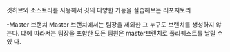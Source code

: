 깃허브와 소스트리를 사용해서 깃의 다양한 기능을 실습해보는 리포지토리

 -Master 브랜치
  Master 브랜치에서는 팀장을 제외한 그 누구도 브랜치를 생성하지 않는다.
  떄에 따라서는 팀장을 포함한 모든 팀원은 master브랜치로 풀리퀘스트를 날릴 수 있  다.
